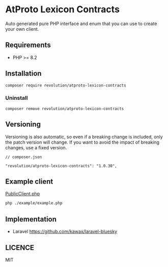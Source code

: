 # AtProto Lexicon Contracts

Auto generated pure PHP interface and enum that you can use to create your own client.

## Requirements
- PHP >= 8.2

## Installation

```shell
composer require revolution/atproto-lexicon-contracts
```

### Uninstall
```shell
composer remove revolution/atproto-lexicon-contracts
```

## Versioning
Versioning is also automatic, so even if a breaking change is included, only the patch version will change. If you want to avoid the impact of breaking changes, use a fixed version.

```
// composer.json

"revolution/atproto-lexicon-contracts": "1.0.30",
```

## Example client

[PublicClient.php](./example/PublicClient.php)

```bash
php ./example/example.php
```

## Implementation
- Laravel https://github.com/kawax/laravel-bluesky

## LICENCE
MIT
